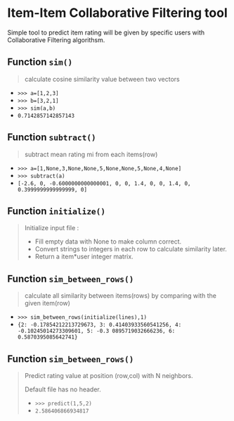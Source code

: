 # Item-Item Collaborative Filtering tool
Simple tool to predict item rating will be given by specific users
with Collaborative Filtering algorithsm.

Function `sim()`
-
>calculate cosine similarity value between two vectors

* `>>> a=[1,2,3]`
* `>>> b=[3,2,1]`
* `>>> sim(a,b)`
* `0.7142857142857143`

Function `subtract()`
-
>subtract mean rating mi from each items(row)
>
* `>>> a=[1,None,3,None,None,5,None,None,5,None,4,None]`
* `>>> subtract(a)`
* `[-2.6, 0, -0.6000000000000001, 0, 0, 1.4, 0, 0, 1.4, 0, 0.3999999999999999, 0]`

Function `initialize()`
-
>Initialize input file : 
>* Fill empty data with None to make column correct.
>* Convert strings to integers in each row to calculate similarity later.
>* Return a item*user integer matrix.
>

Function `sim_between_rows()`
-
>calculate all similarity between items(rows) by comparing with the given item(row)
>
* `>>> sim_between_rows(initialize(lines),1)`
* `{2: -0.17854212213729673, 3: 0.41403933560541256, 4: -0.10245014273309601, 5: -0.3
0895719032666236, 6: 0.5870395085642741}`

Function `sim_between_rows()`
-
>Predict rating value at position (row,col) with N neighbors.
>
>Default file has no header.
>
>* `>>> predict(1,5,2)`
>* `2.586406866934817`

